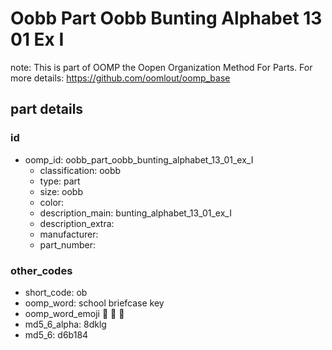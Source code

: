 # Oobb Part Oobb Bunting Alphabet 13 01 Ex I  

note: This is part of OOMP the Oopen Organization Method For Parts. For more details: https://github.com/oomlout/oomp_base

##  part details





### id
* oomp_id: oobb_part_oobb_bunting_alphabet_13_01_ex_I
  * classification: oobb
  * type: part
  * size: oobb
  * color: 
  * description_main: bunting_alphabet_13_01_ex_I
  * description_extra: 
  * manufacturer: 
  * part_number: 

### other_codes
* short_code: ob
* oomp_word: school briefcase key
* oomp_word_emoji :school: :briefcase: :key:
* md5_6_alpha: 8dklg
* md5_6: d6b184